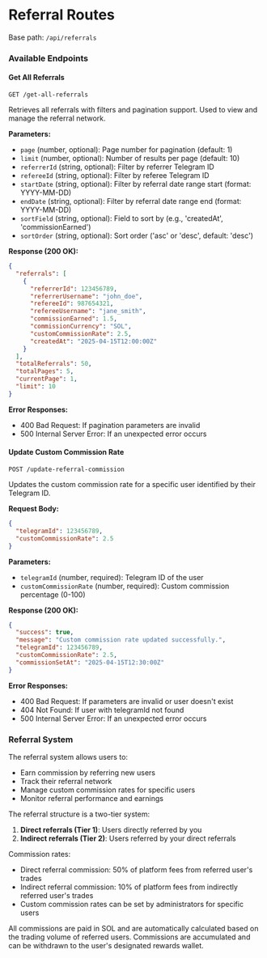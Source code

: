 # Referral Routes

Base path: `/api/referrals`

### Available Endpoints

#### Get All Referrals

```http
GET /get-all-referrals
```

Retrieves all referrals with filters and pagination support. Used to view and manage the referral network.

**Parameters:**
- `page` (number, optional): Page number for pagination (default: 1)
- `limit` (number, optional): Number of results per page (default: 10)
- `referrerId` (string, optional): Filter by referrer Telegram ID
- `refereeId` (string, optional): Filter by referee Telegram ID
- `startDate` (string, optional): Filter by referral date range start (format: YYYY-MM-DD)
- `endDate` (string, optional): Filter by referral date range end (format: YYYY-MM-DD)
- `sortField` (string, optional): Field to sort by (e.g., 'createdAt', 'commissionEarned')
- `sortOrder` (string, optional): Sort order ('asc' or 'desc', default: 'desc')

**Response (200 OK):**
```json
{
  "referrals": [
    {
      "referrerId": 123456789,
      "referrerUsername": "john_doe",
      "refereeId": 987654321,
      "refereeUsername": "jane_smith",
      "commissionEarned": 1.5,
      "commissionCurrency": "SOL",
      "customCommissionRate": 2.5,
      "createdAt": "2025-04-15T12:00:00Z"
    }
  ],
  "totalReferrals": 50,
  "totalPages": 5,
  "currentPage": 1,
  "limit": 10
}
```

**Error Responses:**
- 400 Bad Request: If pagination parameters are invalid
- 500 Internal Server Error: If an unexpected error occurs

#### Update Custom Commission Rate

```http
POST /update-referral-commission
```

Updates the custom commission rate for a specific user identified by their Telegram ID.

**Request Body:**
```json
{
  "telegramId": 123456789,
  "customCommissionRate": 2.5
}
```

**Parameters:**
- `telegramId` (number, required): Telegram ID of the user
- `customCommissionRate` (number, required): Custom commission percentage (0-100)

**Response (200 OK):**
```json
{
  "success": true,
  "message": "Custom commission rate updated successfully.",
  "telegramId": 123456789,
  "customCommissionRate": 2.5,
  "commissionSetAt": "2025-04-15T12:30:00Z"
}
```

**Error Responses:**
- 400 Bad Request: If parameters are invalid or user doesn't exist
- 404 Not Found: If user with telegramId not found
- 500 Internal Server Error: If an unexpected error occurs

### Referral System

The referral system allows users to:

* Earn commission by referring new users
* Track their referral network
* Manage custom commission rates for specific users
* Monitor referral performance and earnings

The referral structure is a two-tier system:
1. **Direct referrals (Tier 1)**: Users directly referred by you
2. **Indirect referrals (Tier 2)**: Users referred by your direct referrals

Commission rates:
* Direct referral commission: 50% of platform fees from referred user's trades
* Indirect referral commission: 10% of platform fees from indirectly referred user's trades
* Custom commission rates can be set by administrators for specific users

All commissions are paid in SOL and are automatically calculated based on the trading volume of referred users. Commissions are accumulated and can be withdrawn to the user's designated rewards wallet.
